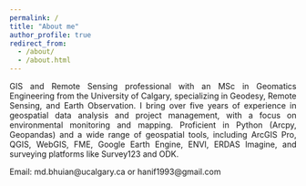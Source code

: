```yaml
---
permalink: /
title: "About me"
author_profile: true
redirect_from: 
  - /about/
  - /about.html
---
```

<p style="text-align: justify;">
GIS and Remote Sensing professional with an MSc in Geomatics Engineering from the University of Calgary, specializing in Geodesy, Remote Sensing, and Earth Observation. I bring over five years of experience in geospatial data analysis and project management, with a focus on environmental monitoring and mapping. Proficient in Python (Arcpy, Geopandas) and a wide range of geospatial tools, including ArcGIS Pro, QGIS, WebGIS, FME, Google Earth Engine, ENVI, ERDAS Imagine, and surveying platforms like Survey123 and ODK.
</p>

<p style="text-align: justify;">
Email: md.bhuian@ucalgary.ca or hanif1993@gmail.com
</p>
